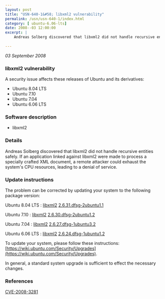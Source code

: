 ```yaml
---
layout: post
title: "USN-640-1&#58; libxml2 vulnerability"
permalink: /usn/usn-640-1/index.html
category: [ ubuntu-6.06-lts]
date: 2008--03 12:00:00
excerpt: |
    Andreas Solberg discovered that libxml2 did not handle recursive entities safely.  If an application linked against libxml2 were made to process a specially crafted XML document, a remote attacker could exhaust the system&#39;s CPU resources, leading to a denial of service. 
    
--- 
```

 
 

*03 September 2008*

### libxml2 vulnerability

A security issue affects these releases of Ubuntu and its derivatives:

* Ubuntu 8.04 LTS
* Ubuntu 7.10
* Ubuntu 7.04
* Ubuntu 6.06 LTS

### Software description

* libxml2 

### Details

Andreas Solberg discovered that libxml2 did not handle recursive entities safely. If an application linked against libxml2 were made to process a specially crafted XML document, a remote attacker could exhaust the system&#39;s CPU resources, leading to a denial of service. 

### Update instructions

The problem can be corrected by updating your system to the following package version:

Ubuntu 8.04 LTS
 : [libxml2](https://launchpad.net/ubuntu/+source/libxml2) <span> [2.6.31.dfsg-2ubuntu1.1](https://launchpad.net/ubuntu/+source/libxml2/2.6.31.dfsg-2ubuntu1.1) </span> 

Ubuntu 7.10
 : [libxml2](https://launchpad.net/ubuntu/+source/libxml2) <span> [2.6.30.dfsg-2ubuntu1.2](https://launchpad.net/ubuntu/+source/libxml2/2.6.30.dfsg-2ubuntu1.2) </span> 

Ubuntu 7.04
 : [libxml2](https://launchpad.net/ubuntu/+source/libxml2) <span> [2.6.27.dfsg-1ubuntu3.2](https://launchpad.net/ubuntu/+source/libxml2/2.6.27.dfsg-1ubuntu3.2) </span> 

Ubuntu 6.06 LTS
 : [libxml2](https://launchpad.net/ubuntu/+source/libxml2) <span> [2.6.24.dfsg-1ubuntu1.2](https://launchpad.net/ubuntu/+source/libxml2/2.6.24.dfsg-1ubuntu1.2) </span> 

To update your system, please follow these instructions: [https://wiki.ubuntu.com/Security/Upgrades](https://wiki.ubuntu.com/Security/Upgrades).

In general, a standard system upgrade is sufficient to effect the necessary changes. 

### References

 
 [CVE-2008-3281](http://people.ubuntu.com/~ubuntu-security/cve/CVE-2008-3281)
 

